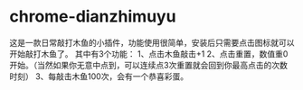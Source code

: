 # chrome-dianzhimuyu
这是一款日常敲打木鱼的小插件，功能使用很简单，安装后只需要点击图标就可以开始敲打木鱼了。
其中有3个功能：
1、点击木鱼敲击+1
2、点击重置，数值重0开始。（当然如果你无意中点到，可以连续点3次重置就会回到你最高点击的次数时刻）
3、每敲击木鱼100次，会有一个恭喜彩蛋。
